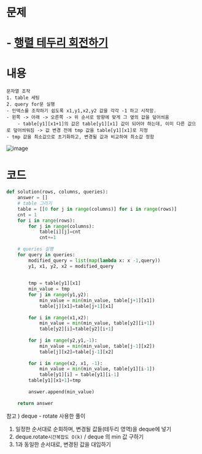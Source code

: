 # 문제
# - [행렬 테두리 회전하기](https://school.programmers.co.kr/learn/courses/30/lessons/77485)

# 내용
```
문자열 조작
1. table 세팅
2. query for문 실행
- 인덱스를 조작하기 쉽도록 x1,y1,x2,y2 값을 각각 -1 하고 시작함.
- 왼쪽 -> 아래 -> 오른쪽 -> 위 순서로 방향에 맞게 그 옆의 값을 덮어씌움
    - table[y1][x1+1]의 값은 table[y1][x1] 값이 되어야 하는데, 이미 다른 값으로 덮어씌워짐 -> 값 변경 전에 tmp 값을 table[y1][x1]로 지정
- tmp 값을 최소값으로 초기화하고, 변경될 값과 비교하여 최소값 정함

```
![image](https://github.com/v-studies/algorithm/assets/68271159/df0ed9c7-3bbf-4814-9304-eeb4853abb51)

# 코드
```py
def solution(rows, columns, queries):
    answer = []
    # table 그리기
    table = [[0 for j in range(columns)] for i in range(rows)]
    cnt = 1
    for i in range(rows):
        for j in range(columns):
            table[i][j]=cnt
            cnt+=1
    
    # queries 실행
    for query in queries:
        modified_query = list(map(lambda x: x -1,query))
        y1, x1, y2, x2 = modified_query
        
        
        tmp = table[y1][x1]
        min_value = tmp
        for j in range(y1,y2):
            min_value = min(min_value, table[j+1][x1])
            table[j][x1]=table[j+1][x1]
        
        for i in range(x1,x2):
            min_value = min(min_value, table[y2][i+1])
            table[y2][i]=table[y2][i+1]
        
        for j in range(y2,y1,-1):
            min_value = min(min_value, table[j-1][x2])
            table[j][x2]=table[j-1][x2]
            
        for i in range(x2, x1, -1):
            min_value = min(min_value, table[y1][i-1])
            table[y1][i] = table[y1][i-1]
        table[y1][x1+1]=tmp
        
        answer.append(min_value)
            
    return answer
```

참고 ) deque - rotate 사용한 풀이
1. 일정한 순서대로 순회하며, 변경될 값들(테두리 영역)을 deque에 넣기
2. deque.rotate`시간복잡도 O(k)` / deque 의 min 값 구하기
3. 1과 동일한 순서대로, 변경된 값을 대입하기
